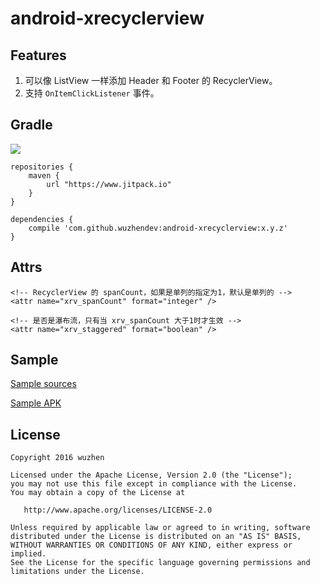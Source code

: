 # android\-xrecyclerview

## Features

1. 可以像 ListView 一样添加 Header 和 Footer 的 RecyclerView。
2. 支持 `OnItemClickListener` 事件。

## Gradle

[![](https://www.jitpack.io/v/wuzhendev/android-xrecyclerview.svg)](https://www.jitpack.io/#wuzhendev/android-xrecyclerview)

```
repositories {
    maven {
        url "https://www.jitpack.io"
    }
}

dependencies {
    compile 'com.github.wuzhendev:android-xrecyclerview:x.y.z'
}
```

## Attrs

```
<!-- RecyclerView 的 spanCount，如果是单列的指定为1，默认是单列的 -->
<attr name="xrv_spanCount" format="integer" />

<!-- 是否是瀑布流，只有当 xrv_spanCount 大于1时才生效 -->
<attr name="xrv_staggered" format="boolean" />
```

## Sample

[Sample sources][2]

[Sample APK](https://github.com/wuzhendev/android-xrecyclerview/raw/master/assets/XRecyclerView_Demo_v1_0_0.apk)

## License

```
Copyright 2016 wuzhen

Licensed under the Apache License, Version 2.0 (the "License");
you may not use this file except in compliance with the License.
You may obtain a copy of the License at

   http://www.apache.org/licenses/LICENSE-2.0

Unless required by applicable law or agreed to in writing, software
distributed under the License is distributed on an "AS IS" BASIS,
WITHOUT WARRANTIES OR CONDITIONS OF ANY KIND, either express or implied.
See the License for the specific language governing permissions and
limitations under the License.
```

[1]: ./assets/1.jpg
[2]: ./samples
